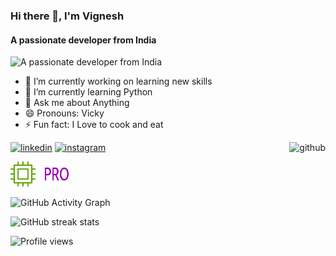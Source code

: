 ### Hi there 👋, I'm Vignesh
#### A passionate developer from India
![A passionate developer from India](https://cdn.dribbble.com/users/1019864/screenshots/3079099/codeloop.gif)


- 🔭 I’m currently working on learning new skills 
- 🌱 I’m currently learning Python 
- 💬 Ask me about Anything 
- 😄 Pronouns: Vicky 
- ⚡ Fun fact: I Love to cook and eat 


[<img align='right' src='https://cdn.jsdelivr.net/npm/simple-icons@3.0.1/icons/github.svg' alt='github' height='40'>](https://github.com/Vigneshh25)  [<img src='https://cdn.jsdelivr.net/npm/simple-icons@3.0.1/icons/linkedin.svg' alt='linkedin' height='40'>](https://www.linkedin.com/in/vignesh-v-3251731b9/)  [<img src='https://cdn.jsdelivr.net/npm/simple-icons@3.0.1/icons/instagram.svg' alt='instagram' height='40'>](https://www.instagram.com/vickyy__.__/)  

<a href='https://docs.github.com/en/developers'><img src='https://raw.githubusercontent.com/acervenky/animated-github-badges/master/assets/devbadge.gif' width='40' height='40'></a> <a href='https://github.com/pricing'><img src='https://raw.githubusercontent.com/acervenky/animated-github-badges/master/assets/pro.gif' width='40' height='40'></a> 

![GitHub Activity Graph](https://activity-graph.herokuapp.com/graph?username=Vigneshh25)  

![GitHub streak stats](https://github-readme-streak-stats.herokuapp.com/?user=Vigneshh25)  

![Profile views](https://gpvc.arturio.dev/Vigneshh25)  
